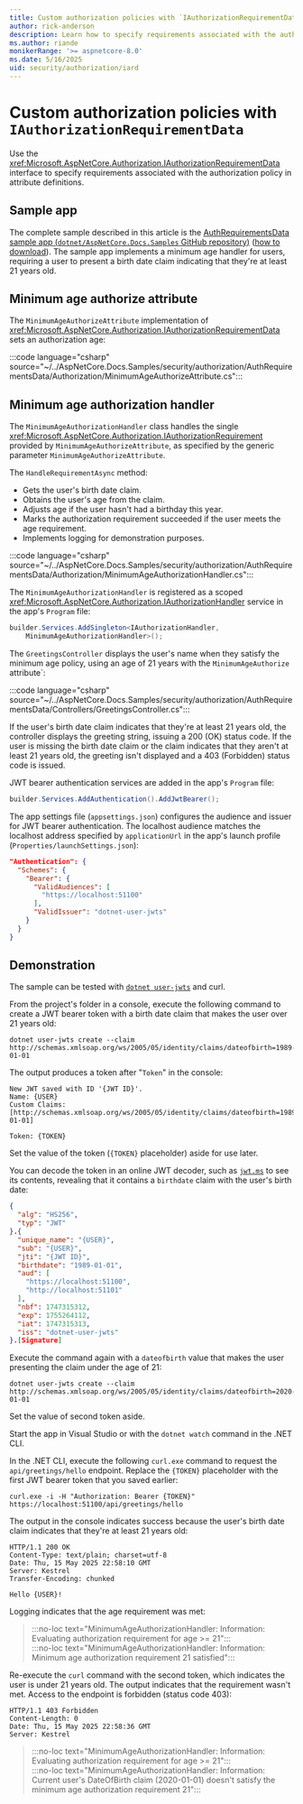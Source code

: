 ```yaml
---
title: Custom authorization policies with `IAuthorizationRequirementData`
author: rick-anderson
description: Learn how to specify requirements associated with the authorization policy in attribute definitions with the IAuthorizationRequirementData interface.
ms.author: riande
monikerRange: '>= aspnetcore-8.0'
ms.date: 5/16/2025
uid: security/authorization/iard
---
```

# Custom authorization policies with `IAuthorizationRequirementData`

Use the <xref:Microsoft.AspNetCore.Authorization.IAuthorizationRequirementData> interface to specify requirements associated with the authorization policy in attribute definitions.

## Sample app

The complete sample described in this article is the [AuthRequirementsData sample app (`dotnet/AspNetCore.Docs.Samples` GitHub repository)](https://github.com/dotnet/AspNetCore.Docs.Samples/tree/main/security/authorization/AuthRequirementsData) ([how to download](xref:blazor/fundamentals/index#sample-apps)). The sample app implements a minimum age handler for users, requiring a user to present a birth date claim indicating that they're at least 21 years old.

## Minimum age authorize attribute

The `MinimumAgeAuthorizeAttribute` implementation of <xref:Microsoft.AspNetCore.Authorization.IAuthorizationRequirementData> sets an authorization age:

:::code language="csharp" source="~/../AspNetCore.Docs.Samples/security/authorization/AuthRequirementsData/Authorization/MinimumAgeAuthorizeAttribute.cs":::

## Minimum age authorization handler

The `MinimumAgeAuthorizationHandler` class handles the single <xref:Microsoft.AspNetCore.Authorization.IAuthorizationRequirement> provided by `MinimumAgeAuthorizeAttribute`, as specified by the generic parameter `MinimumAgeAuthorizeAttribute`.

The `HandleRequirementAsync` method:

* Gets the user's birth date claim.
* Obtains the user's age from the claim.
* Adjusts age if the user hasn't had a birthday this year.
* Marks the authorization requirement succeeded if the user meets the age requirement.
* Implements logging for demonstration purposes.

:::code language="csharp" source="~/../AspNetCore.Docs.Samples/security/authorization/AuthRequirementsData/Authorization/MinimumAgeAuthorizationHandler.cs":::

The `MinimumAgeAuthorizationHandler` is registered as a scoped <xref:Microsoft.AspNetCore.Authorization.IAuthorizationHandler> service in the app's `Program` file:

```csharp
builder.Services.AddSingleton<IAuthorizationHandler,
    MinimumAgeAuthorizationHandler>();
```

The `GreetingsController` displays the user's name when they satisfy the minimum age policy, using an age of 21 years with the `MinimumAgeAuthorize` attribute`:

:::code language="csharp" source="~/../AspNetCore.Docs.Samples/security/authorization/AuthRequirementsData/Controllers/GreetingsController.cs":::

If the user's birth date claim indicates that they're at least 21 years old, the controller displays the greeting string, issuing a 200 (OK) status code. If the user is missing the birth date claim or the claim indicates that they aren't at least 21 years old, the greeting isn't displayed and a 403 (Forbidden) status code is issued.

JWT bearer authentication services are added in the app's `Program` file:

```csharp
builder.Services.AddAuthentication().AddJwtBearer();
```

The app settings file (`appsettings.json`) configures the audience and issuer for JWT bearer authentication. The localhost audience matches the localhost address specified by `applicationUrl` in the app's launch profile (`Properties/launchSettings.json`):

```json
"Authentication": {
  "Schemes": {
    "Bearer": {
      "ValidAudiences": [
        "https://localhost:51100"
      ],
      "ValidIssuer": "dotnet-user-jwts"
    }
  }
}
```

## Demonstration

The sample can be tested with [`dotnet user-jwts`](xref:security/authentication/jwt) and curl.

From the project's folder in a console, execute the following command to create a JWT bearer token with a birth date claim that makes the user over 21 years old:

```dotnetcli
dotnet user-jwts create --claim http://schemas.xmlsoap.org/ws/2005/05/identity/claims/dateofbirth=1989-01-01
```

The output produces a token after "`Token`" in the console:

```dotnetcli
New JWT saved with ID '{JWT ID}'.
Name: {USER}
Custom Claims: [http://schemas.xmlsoap.org/ws/2005/05/identity/claims/dateofbirth=1989-01-01]

Token: {TOKEN}
```

Set the value of the token (`{TOKEN}` placeholder) aside for use later.

You can decode the token in an online JWT decoder, such as [`jwt.ms`](https://jwt.ms/) to see its contents, revealing that it contains a `birthdate` claim with the user's birth date:

```json
{
  "alg": "HS256",
  "typ": "JWT"
}.{
  "unique_name": "{USER}",
  "sub": "{USER}",
  "jti": "{JWT ID}",
  "birthdate": "1989-01-01",
  "aud": [
    "https://localhost:51100",
    "http://localhost:51101"
  ],
  "nbf": 1747315312,
  "exp": 1755264112,
  "iat": 1747315313,
  "iss": "dotnet-user-jwts"
}.[Signature]
```

Execute the command again with a `dateofbirth` value that makes the user presenting the claim under the age of 21:

```dotnetcli
dotnet user-jwts create --claim http://schemas.xmlsoap.org/ws/2005/05/identity/claims/dateofbirth=2020-01-01
```

Set the value of second token aside.

Start the app in Visual Studio or with the `dotnet watch` command in the .NET CLI.

In the .NET CLI, execute the following `curl.exe` command to request the `api/greetings/hello` endpoint. Replace the `{TOKEN}` placeholder with the first JWT bearer token that you saved earlier:

```dotnetcli
curl.exe -i -H "Authorization: Bearer {TOKEN}" https://localhost:51100/api/greetings/hello
```

The output in the console indicates success because the user's birth date claim indicates that they're at least 21 years old:

```dotnetcli
HTTP/1.1 200 OK
Content-Type: text/plain; charset=utf-8
Date: Thu, 15 May 2025 22:58:10 GMT
Server: Kestrel
Transfer-Encoding: chunked

Hello {USER}!
```

Logging indicates that the age requirement was met:

> :::no-loc text="MinimumAgeAuthorizationHandler: Information: Evaluating authorization requirement for age >= 21":::  
> :::no-loc text="MinimumAgeAuthorizationHandler: Information: Minimum age authorization requirement 21 satisfied":::

Re-execute the `curl` command with the second token, which indicates the user is under 21 years old. The output indicates that the requirement wasn't met. Access to the endpoint is forbidden (status code 403):

```dotnetcli
HTTP/1.1 403 Forbidden
Content-Length: 0
Date: Thu, 15 May 2025 22:58:36 GMT
Server: Kestrel
```

> :::no-loc text="MinimumAgeAuthorizationHandler: Information: Evaluating authorization requirement for age >= 21":::  
> :::no-loc text="MinimumAgeAuthorizationHandler: Information: Current user's DateOfBirth claim (2020-01-01) doesn't satisfy the minimum age authorization requirement 21":::
